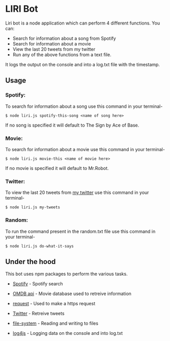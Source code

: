 # LIRI Bot
Liri bot is a node application which can perform 4 different functions. You can:
* Search for information about a song from Spotify
* Search for information about a movie
* View the last 20 tweets from my twitter
* Run any of the above functions from a text file.

It logs the output on the console and into a log.txt file with the timestamp.

## Usage

### Spotify:
To search for information about a song use this command in your terminal-

    $ node liri.js spotify-this-song <name of song here>
    
 If no song is specified it will default to The Sign by Ace of Base.

### Movie:
To search for information about a movie use this command in your terminal-

    $ node liri.js movie-this <name of movie here>
    
If no movie is specified it will default to Mr.Robot.

### Twitter:
To view the last 20 tweets from [my twitter](https://twitter.com/LiriChetan) use this command in your terminal-

    $ node liri.js my-tweets

### Random:
To run the command present in the random.txt file use this command in your terminal-

    $ node liri.js do-what-it-says


## Under the hood

This bot uses npm packages to perform the various tasks.
* [Spotify](https://www.npmjs.com/package/node-spotify-api) - Spotify search 
* [OMDB api](http://www.omdbapi.com/) - Movie database used to retreive information
* [request](https://www.npmjs.com/package/request) - Used to make a https request
          
* [Twitter](https://www.npmjs.com/package/twitter) - Retreive tweets
* [file-system](https://www.npmjs.com/package/file-system) - Reading and writing to files
* [log4js](https://www.npmjs.com/package/log4js) - Logging data on the console and into log.txt



